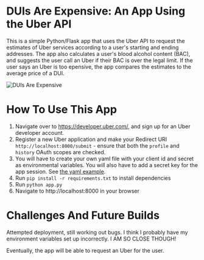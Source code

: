 # DUIs Are Expensive: An App Using the Uber API

This is a simple Python/Flask app that uses the Uber API to request the estimates of Uber services according to a user's starting and ending addresses. The app also calculates a user's blood alcohol content (BAC), and suggests the user call an Uber if their BAC is over the legal limit. If the user says an Uber is too epensive, the app compares the estimates to the average price of a DUI.

![DUIs Are Expensive](https://github.com/liz-acosta/uber-api-app/blob/master/duis-are-expensive.gif)

# How To Use This App

1. Navigate over to https://developer.uber.com/, and sign up for an Uber developer account.
2. Register a new Uber application and make your Redirect URI `http://localhost:8000/submit` - ensure that both the `profile` and `history` OAuth scopes are checked.
3. You will have to create your own yaml file with your client id and secret as environmental variables. You will also have to add a secret key for the app session. See [the yaml example](https://github.com/liz-acosta/uber-api-app/blob/master/ENV.yaml.example).
4. Run `pip install -r requirements.txt` to install dependencies
5. Run `python app.py`
6. Navigate to http://localhost:8000 in your browser

# Challenges And Future Builds

Attempted deployment, still working out bugs. I think I probably have my environment variables set up incorrectly. I AM SO CLOSE THOUGH!

Eventually, the app will be able to request an Uber for the user.

